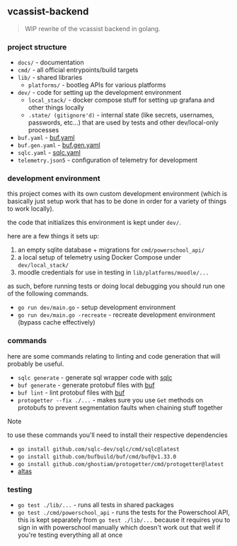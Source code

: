 ## vcassist-backend

> WIP rewrite of the vcassist backend in golang.

### project structure

- `docs/` - documentation
- `cmd/` - all official entrypoints/build targets
- `lib/` - shared libraries
   - `platforms/` - bootleg APIs for various platforms
- `dev/` - code for setting up the development environment
   - `local_stack/` - docker compose stuff for setting up grafana and other things locally
   - `.state/ (gitignore'd)` - internal state (like secrets, usernames, passwords, etc...) that are used by tests and other dev/local-only processes
- `buf.yaml` - [buf.yaml](https://buf.build/docs/configuration/v2/buf-gen-yaml)
- `buf.gen.yaml` - [buf.gen.yaml](https://buf.build/docs/configuration/v2/buf-gen-yaml)
- `sqlc.yaml` - [sqlc.yaml](https://docs.sqlc.dev/en/latest/reference/config.html)
- `telemetry.json5` - configuration of telemetry for development

### development environment

this project comes with its own custom development environment (which is basically just setup work that has to be done in order for a variety of things to work locally).

the code that initializes this environment is kept under `dev/`.

here are a few things it sets up:

1. an empty sqlite database + migrations for `cmd/powerschool_api/`
2. a local setup of telemetry using Docker Compose under `dev/local_stack/`
3. moodle credentials for use in testing in `lib/platforms/moodle/...`

as such, before running tests or doing local debugging you should run one of the following commands.

- `go run dev/main.go` - setup development environment
- `go run dev/main.go -recreate` - recreate development environment (bypass cache effectively)

### commands

here are some commands relating to linting and code generation that will probably be useful.

- `sqlc generate` - generate sql wrapper code with [sqlc](https://sqlc.dev/)
- `buf generate` - generate protobuf files with [buf](https://buf.build/)
- `buf lint` - lint protobuf files with [buf](https://buf.build/)
- `protogetter --fix ./...` - makes sure you use `Get` methods on protobufs to prevent segmentation faults when chaining stuff together

> [!NOTE]
> to use these commands you'll need to install their respective dependencies

- `go install github.com/sqlc-dev/sqlc/cmd/sqlc@latest`
- `go install github.com/bufbuild/buf/cmd/buf@v1.33.0`
- `go install github.com/ghostiam/protogetter/cmd/protogetter@latest`
- [altas](https://atlasgo.io/getting-started#installation)

### testing

- `go test ./lib/...` - runs all tests in shared packages
- `go test ./cmd/powerschool_api` - runs the tests for the Powerschool API, this is kept separately from `go test ./lib/...` because it requires you to sign in with powerschool manually which doesn't work out that well if you're testing everything all at once

